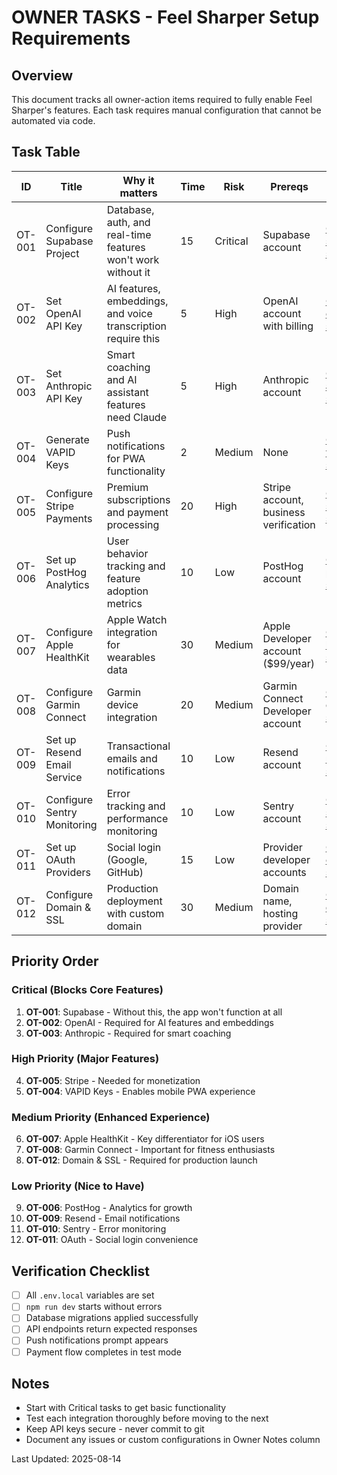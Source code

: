 # OWNER TASKS - Feel Sharper Setup Requirements

## Overview
This document tracks all owner-action items required to fully enable Feel Sharper's features. Each task requires manual configuration that cannot be automated via code.

## Task Table

| ID | Title | Why it matters | Time | Risk | Prereqs | Steps Guide | Status | Owner Notes |
|----|-------|----------------|------|------|---------|-------------|--------|-------------|
| OT-001 | Configure Supabase Project | Database, auth, and real-time features won't work without it | 15 | Critical | Supabase account | [GUIDE-supabase-setup.md](./GUIDE-supabase-setup.md) | Todo | |
| OT-002 | Set OpenAI API Key | AI features, embeddings, and voice transcription require this | 5 | High | OpenAI account with billing | [GUIDE-openai-setup.md](./GUIDE-openai-setup.md) | Todo | |
| OT-003 | Set Anthropic API Key | Smart coaching and AI assistant features need Claude | 5 | High | Anthropic account | [GUIDE-anthropic-setup.md](./GUIDE-anthropic-setup.md) | Todo | |
| OT-004 | Generate VAPID Keys | Push notifications for PWA functionality | 2 | Medium | None | [GUIDE-vapid-setup.md](./GUIDE-vapid-setup.md) | Todo | |
| OT-005 | Configure Stripe Payments | Premium subscriptions and payment processing | 20 | High | Stripe account, business verification | [GUIDE-stripe-setup.md](./GUIDE-stripe-setup.md) | Todo | |
| OT-006 | Set up PostHog Analytics | User behavior tracking and feature adoption metrics | 10 | Low | PostHog account | [GUIDE-posthog-setup.md](./GUIDE-posthog-setup.md) | Todo | |
| OT-007 | Configure Apple HealthKit | Apple Watch integration for wearables data | 30 | Medium | Apple Developer account ($99/year) | [GUIDE-healthkit-setup.md](./GUIDE-healthkit-setup.md) | Todo | |
| OT-008 | Configure Garmin Connect | Garmin device integration | 20 | Medium | Garmin Connect Developer account | [GUIDE-garmin-setup.md](./GUIDE-garmin-setup.md) | Todo | |
| OT-009 | Set up Resend Email Service | Transactional emails and notifications | 10 | Low | Resend account | [GUIDE-resend-setup.md](./GUIDE-resend-setup.md) | Todo | |
| OT-010 | Configure Sentry Monitoring | Error tracking and performance monitoring | 10 | Low | Sentry account | [GUIDE-sentry-setup.md](./GUIDE-sentry-setup.md) | Todo | |
| OT-011 | Set up OAuth Providers | Social login (Google, GitHub) | 15 | Low | Provider developer accounts | [GUIDE-oauth-setup.md](./GUIDE-oauth-setup.md) | Todo | |
| OT-012 | Configure Domain & SSL | Production deployment with custom domain | 30 | Medium | Domain name, hosting provider | [GUIDE-domain-setup.md](./GUIDE-domain-setup.md) | Todo | |

## Priority Order

### Critical (Blocks Core Features)
1. **OT-001**: Supabase - Without this, the app won't function at all
2. **OT-002**: OpenAI - Required for AI features and embeddings
3. **OT-003**: Anthropic - Required for smart coaching

### High Priority (Major Features)
4. **OT-005**: Stripe - Needed for monetization
5. **OT-004**: VAPID Keys - Enables mobile PWA experience

### Medium Priority (Enhanced Experience)
6. **OT-007**: Apple HealthKit - Key differentiator for iOS users
7. **OT-008**: Garmin Connect - Important for fitness enthusiasts
8. **OT-012**: Domain & SSL - Required for production launch

### Low Priority (Nice to Have)
9. **OT-006**: PostHog - Analytics for growth
10. **OT-009**: Resend - Email notifications
11. **OT-010**: Sentry - Error monitoring
12. **OT-011**: OAuth - Social login convenience

## Verification Checklist
- [ ] All `.env.local` variables are set
- [ ] `npm run dev` starts without errors
- [ ] Database migrations applied successfully
- [ ] API endpoints return expected responses
- [ ] Push notifications prompt appears
- [ ] Payment flow completes in test mode

## Notes
- Start with Critical tasks to get basic functionality
- Test each integration thoroughly before moving to the next
- Keep API keys secure - never commit to git
- Document any issues or custom configurations in Owner Notes column

Last Updated: 2025-08-14